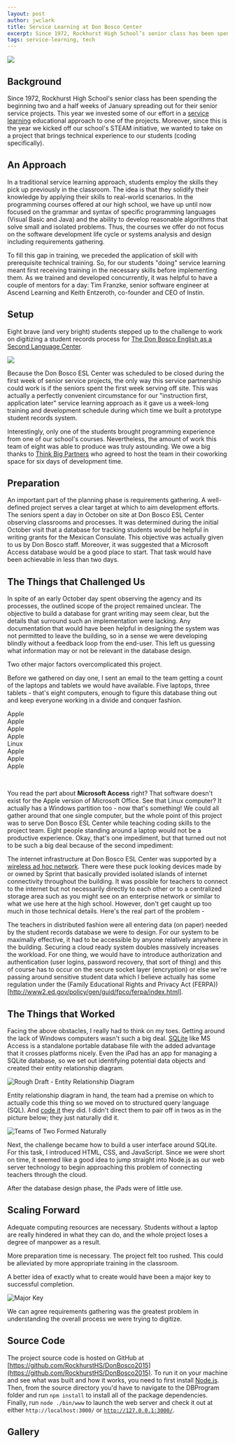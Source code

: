 ```yaml
---
layout: post
author: jwclark
title: Service Learning at Don Bosco Center
excerpt: Since 1972, Rockhurst High School’s senior class has been spending the beginning two and a half weeks of January spreading out for their senior service projects. This year we invested some of our effort in a service learning educational approach to one of the projects. Moreover, since this is the year we kicked off our school’s STEAM initiative, we wanted to take on a project that brings technical experience to our students (coding specifically).
tags: service-learning, tech
---
```

<div class="flex-wrapper">
  <img src="/img/dbesl.jpg">
</div>

## Background

Since 1972, Rockhurst High School's senior class has been spending the beginning two and a half weeks of January spreading out for their senior service projects. This year we invested some of our effort in a [service learning](https://en.wikipedia.org/wiki/Service-learning) educational approach to one of the projects. Moreover, since this is the year we kicked off our school's STEAM initiative, we wanted to take on a project that brings technical experience to our students (coding specifically).

## An Approach

In a traditional service learning approach, students employ the skills they pick up previously in the classroom. The idea is that they solidify their knowledge by applying their skills to real-world scenarios. In the programming courses offered at our high school, we have up until now focused on the grammar and syntax of specific programming languages (Visual Basic and Java) and the ability to develop reasonable algorithms that solve small and isolated problems. Thus, the courses we offer do not focus on the software development life cycle or systems analysis and design including requirements gathering.

To fill this gap in training, we preceded the application of skill with prerequisite technical training. So, for our students "doing" service learning meant first receiving training in the necessary skills before implementing them. As we trained and developed concurrently, it was helpful to have a couple of mentors for a day: Tim Franzke, senior software engineer at Ascend Learning and Keith Entzeroth, co-founder and CEO of Instin.

## Setup

Eight brave (and very bright) students stepped up to the challenge to work on digitizing a student records process for [The Don Bosco English as a Second Language Center](http://donbosco.org/the-don-bosco-english-as-a-second-language-school/).

<div class="flex-wrapper">
  <img src="{{ site.baseurl }}/img/team-of-eight.jpg">
</div>

Because the Don Bosco ESL Center was scheduled to be closed during the first week of senior service projects, the only way this service partnership could work is if the seniors spent the first week serving off site. This was actually a perfectly convenient circumstance for our "instruction first, application later" service learning approach as it gave us a week-long training and development schedule during which time we built a prototype student records system.

Interestingly, only one of the students brought programming experience from one of our school's courses. Nevertheless, the amount of work this team of eight was able to produce was truly astounding. We owe a big thanks to [Think Big Partners](http://thinkbigpartners.com/) who agreed to host the team in their coworking space for six days of development time.

## Preparation

An important part of the planning phase is requirements gathering. A well-defined project serves a clear target at which to aim  development efforts. The seniors spent a day in October on site at Don Bosco ESL Center observing classrooms and processes. It was determined during the initial October visit that a database for tracking students would be helpful in writing grants for the Mexican Consulate. This objective was actually given to us by Don Bosco staff. Moreover, it was suggested that a Microsoft Access database would be a good place to start. That task would have been achievable in less than two days.

## The Things that Challenged Us

In spite of an early October day spent observing the agency and its processes, the outlined scope of the project remained unclear. The objective to build a database for grant writing may seem clear, but the details that surround such an implementation were lacking. Any documentation that would have been helpful in designing the system was not permitted to leave the building, so in a sense we were developing blindly without a feedback loop from the end-user. This left us guessing what information may or not be relevant in the database design.

Two other major factors overcomplicated this project.

Before we gathered on day one, I sent an email to the team getting a count of the laptops and tablets we would have available. Five laptops, three tablets - that's eight computers, enough to figure this database thing out and keep everyone working in a divide and conquer fashion.

<div class="flex bottom">
  <div class="x1">
    <div><img src="/img/osx.jpg" alt=""></div>
    <div class="center">Apple</div>
  </div>
  <div class="x1">
    <div><img src="/img/osx.jpg" alt=""></div>
    <div class="center">Apple</div>
  </div>
  <div class="x1">
    <div><img src="/img/osx.jpg" alt=""></div>
    <div class="center">Apple</div>
  </div>
  <div class="x1">
    <div><img src="/img/osx.jpg" alt=""></div>
    <div class="center">Apple</div>
  </div>
  <div class="x1">
    <div><img src="/img/ubuntu.jpg" alt=""></div>
    <div class="center">Linux</div>
  </div>
  <div class="x1">
    <div><img src="/img/ios.jpg" alt=""></div>
    <div class="center">Apple</div>
  </div>
  <div class="x1">
    <div><img src="/img/ios.jpg" alt=""></div>
    <div class="center">Apple</div>
  </div>
  <div class="x1">
    <div><img src="/img/ios.jpg" alt=""></div>
    <div class="center">Apple</div>
  </div>
</div>
<p>&nbsp;</p>

You read the part about <strong>Microsoft Access</strong> right? That software doesn't exist for the Apple version of Microsoft Office. See that Linux computer? It actually has a Windows partition too - now that's something! We could all gather around that one single computer, but the whole point of this project was to serve Don Bosco ESL Center while teaching coding skills to the project team. Eight people standing around a laptop would not be a productive experience. Okay, that's one impediment, but that turned out not to be such a big deal because of the second impediment:

The internet infrastructure at Don Bosco ESL Center was supported by a [wireless ad hoc network](https://en.wikipedia.org/wiki/Wireless_ad_hoc_network). There were these puck looking devices made by or owned by Sprint that basically provided isolated islands of internet connectivity throughout the building. It was possible for teachers to connect to the internet but not necessarily directly to each other or to a centralized storage area such as you might see on an enterprise network or similar to what we use here at the high school. However, don't get caught up too much in those technical details. Here's the real part of the problem - 

The teachers in distributed fashion were all entering data (on paper) needed by the student records database we were to design. For our system to be maximally effective, it had to be accessible by anyone relatively anywhere in the building. Securing a cloud ready system doubles massively increases the workload. For one thing, we would have to introduce authorization and authentication (user logins, password recovery, that sort of thing) and this of course has to occur on the secure socket layer (encryption) or else we're passing around sensitive student data which I believe actually has some regulation under the (Family Educational Rights and Privacy Act (FERPA))[http://www2.ed.gov/policy/gen/guid/fpco/ferpa/index.html].

## The Things that Worked

Facing the above obstacles, I really had to think on my toes. Getting around the lack of Windows computers wasn't such a big deal. [SQLite](https://www.sqlite.org/) like MS Access is a standalone portable database file with the added advantage that it crosses platforms nicely. Even the iPad has an app for managing a SQLite database, so we set out identifying potential data objects and created their entity relationship diagram.

<div class="flex-wrapper">
  <img src="/img/erd.png" alt="Rough Draft - Entity Relationship Diagram">
</div>

Entity relationship diagram in hand, the team had a premise on which to actually code this thing so we moved on to structured query language (SQL). And [code it](https://github.com/RockhurstHS/DonBosco2015/blob/master/DBProgram/NewDatabase1.sql) they did. I didn't direct them to pair off in twos as in the picture below; they just naturally did it.

<div class="flex-wrapper">
  <img src="/img/dbeslt2.jpg" alt="Teams of Two Formed Naturally">
</div>

Next, the challenge became how to build a user interface around SQLite. For this task, I introduced HTML, CSS, and JavaScript. Since we were short on time, it seemed like a good idea to jump straight into Node.js as our web server technology to begin approaching this problem of connecting teachers through the cloud.

After the database design phase, the iPads were of little use.

## Scaling Forward

Adequate computing resources are necessary. Students without a laptop are really hindered in what they can do, and the whole project loses a degree of manpower as a result.

More preparation time is necessary. The project felt too rushed. This could be alleviated by more appropriate training in the classroom.

A better idea of exactly what to create would have been a major key to successful completion.

<div class="flex-wrapper">
  <img src="/img/majorkey.jpg" alt="Major Key">
</div>

We can agree requirements gathering was the greatest problem in understanding the overall process we were trying to digitize.

## Source Code

The project source code is hosted on GitHub at [https://github.com/RockhurstHS/DonBosco2015](https://github.com/RockhurstHS/DonBosco2015). To run it on your machine and see what was built and how it works, you need to first install [Node.js](https://nodejs.org/). Then, from the source directory you'd have to navigate to the DBProgram folder and run <code>npm install</code> to install all of the package dependencies. Finally, run <code>node ./bin/www</code> to launch the web server and check it out at either <code>http://localhost:3000/</code> or <code>http://127.0.0.1:3000/</code>.

## Gallery

<div class="row">
  <div class="col-xs-3"><a class="image-popup-vertical-fit" href="/img/donboscogallery/IMG_1190.jpg" title=""><img src="/img/donboscogallery/thumbs/IMG_1190.jpg" alt=""></a></div>
  <div class="col-xs-3"><a class="image-popup-vertical-fit" href="/img/donboscogallery/IMG_1240.jpg" title=""><img src="/img/donboscogallery/thumbs/IMG_1240.jpg" alt=""></a></div>
  <div class="col-xs-3"><a class="image-popup-vertical-fit" href="/img/donboscogallery/IMG_1238.jpg" title=""><img src="/img/donboscogallery/thumbs/IMG_1238.jpg" alt=""></a></div>
  <div class="col-xs-3"><a class="image-popup-vertical-fit" href="/img/donboscogallery/IMG_1192.jpg" title=""><img src="/img/donboscogallery/thumbs/IMG_1192.jpg" alt=""></a></div>
</div>
<p>&nbsp;</p>
<div class="row">
  <div class="col-xs-3"><a class="image-popup-vertical-fit" href="/img/donboscogallery/IMG_1194.jpg" title=""><img src="/img/donboscogallery/thumbs/IMG_1194.jpg" alt=""></a></div>
  <div class="col-xs-3"><a class="image-popup-vertical-fit" href="/img/donboscogallery/IMG_1195.jpg" title=""><img src="/img/donboscogallery/thumbs/IMG_1195.jpg" alt=""></a></div>
  <div class="col-xs-3"><a class="image-popup-vertical-fit" href="/img/donboscogallery/IMG_1196.jpg" title=""><img src="/img/donboscogallery/thumbs/IMG_1196.jpg" alt=""></a></div>
  <div class="col-xs-3"><a class="image-popup-vertical-fit" href="/img/donboscogallery/IMG_1197.jpg" title=""><img src="/img/donboscogallery/thumbs/IMG_1197.jpg" alt=""></a></div>
</div>
<p>&nbsp;</p>
<div class="row">
  <div class="col-xs-3"><a class="image-popup-vertical-fit" href="/img/donboscogallery/IMG_1198.jpg" title=""><img src="/img/donboscogallery/thumbs/IMG_1198.jpg" alt=""></a></div>
  <div class="col-xs-3"><a class="image-popup-vertical-fit" href="/img/donboscogallery/IMG_1237.jpg" title=""><img src="/img/donboscogallery/thumbs/IMG_1237.jpg" alt=""></a></div>
  <div class="col-xs-3"><a class="image-popup-vertical-fit" href="/img/donboscogallery/IMG_1200.jpg" title=""><img src="/img/donboscogallery/thumbs/IMG_1200.jpg" alt=""></a></div>
  <div class="col-xs-3"><a class="image-popup-vertical-fit" href="/img/donboscogallery/IMG_1211.jpg" title=""><img src="/img/donboscogallery/thumbs/IMG_1211.jpg" alt=""></a></div>
</div>
<p>&nbsp;</p>
<div class="row">
  <div class="col-xs-3"><a class="image-popup-vertical-fit" href="/img/donboscogallery/IMG_1212.jpg" title=""><img src="/img/donboscogallery/thumbs/IMG_1212.jpg" alt=""></a></div>
  <div class="col-xs-3"><a class="image-popup-vertical-fit" href="/img/donboscogallery/IMG_1213.jpg" title=""><img src="/img/donboscogallery/thumbs/IMG_1213.jpg" alt=""></a></div>
  <div class="col-xs-3"><a class="image-popup-vertical-fit" href="/img/donboscogallery/IMG_1217.jpg" title=""><img src="/img/donboscogallery/thumbs/IMG_1217.jpg" alt=""></a></div>
  <div class="col-xs-3"><a class="image-popup-vertical-fit" href="/img/donboscogallery/IMG_1219.jpg" title=""><img src="/img/donboscogallery/thumbs/IMG_1219.jpg" alt=""></a></div>
</div>
<p>&nbsp;</p>
<div class="row">
  <div class="col-xs-3"><a class="image-popup-vertical-fit" href="/img/donboscogallery/IMG_1193.jpg" title=""><img src="/img/donboscogallery/thumbs/IMG_1193.jpg" alt=""></a></div>
  <div class="col-xs-3"><a class="image-popup-vertical-fit" href="/img/donboscogallery/IMG_1191.jpg" title=""><img src="/img/donboscogallery/thumbs/IMG_1191.jpg" alt=""></a></div>
  <div class="col-xs-3"><a class="image-popup-vertical-fit" href="/img/donboscogallery/IMG_1199.jpg" title=""><img src="/img/donboscogallery/thumbs/IMG_1199.jpg" alt=""></a></div>
  <div class="col-xs-3">&nbsp;</div>
</div>
<p>&nbsp;</p>
<div class="row">
  <div class="col-xs-3"><a class="image-popup-vertical-fit" href="/img/donboscogallery/IMG_1220.jpg" title=""><img src="/img/donboscogallery/thumbs/IMG_1220.jpg" alt=""></a></div>
  <div class="col-xs-3"><a class="image-popup-vertical-fit" href="/img/donboscogallery/IMG_1236.jpg" title=""><img src="/img/donboscogallery/thumbs/IMG_1236.jpg" alt=""></a></div>
  <div class="col-xs-3">&nbsp;</div>
  <div class="col-xs-3">&nbsp;</div>
</div>
